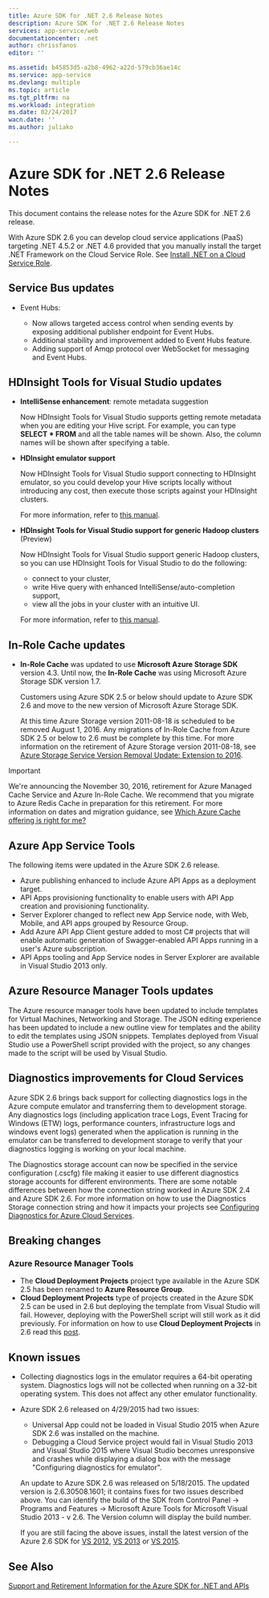 ```yaml
---
title: Azure SDK for .NET 2.6 Release Notes
description: Azure SDK for .NET 2.6 Release Notes
services: app-service/web
documentationcenter: .net
author: chrissfanos
editor: ''

ms.assetid: b45853d5-a2b8-4962-a22d-579cb36ae14c
ms.service: app-service
ms.devlang: multiple
ms.topic: article
ms.tgt_pltfrm: na
ms.workload: integration
ms.date: 02/24/2017
wacn.date: ''
ms.author: juliako

---
```

# Azure SDK for .NET 2.6 Release Notes
This document contains the release notes for the Azure SDK for .NET 2.6 release. 

With Azure SDK 2.6 you can develop cloud service applications (PaaS) targeting .NET 4.5.2 or .NET 4.6 provided that you manually install the target .NET Framework on the Cloud Service Role. See [Install .NET on a Cloud Service Role](/azure/cloud-services/cloud-services-dotnet-install-dotnet/).

## Service Bus updates
* Event Hubs: 

    * Now allows targeted access control when sending events by exposing additional publisher endpoint for Event Hubs.
    * Additional stability and improvement added to Event Hubs feature.
    * Adding support of Amqp protocol over WebSocket for messaging and Event Hubs.

## HDInsight Tools for Visual Studio updates
* **IntelliSense enhancement**: remote metadata suggestion

    Now HDInsight Tools for Visual Studio supports getting remote metadata when you are editing your Hive script. For example, you can type **SELECT * FROM** and all the table names will be shown. Also, the column names will be shown after specifying a table.
* **HDInsight emulator support**

    Now HDInsight Tools for Visual Studio support connecting to HDInsight emulator, so you could develop your Hive scripts locally without introducing any cost, then execute those scripts against your HDInsight clusters. 

    For more information, refer to [this manual](/azure/hdinsight/hdinsight-hadoop-emulator-get-started/).
* **HDInsight Tools for Visual Studio support for generic Hadoop clusters** (Preview)

    Now HDInsight Tools for Visual Studio support generic Hadoop clusters, so you can use HDInsight Tools for Visual Studio to do the following:

    * connect to your cluster, 
    * write Hive query with enhanced IntelliSense/auto-completion support, 
    * view all the jobs in your cluster with an intuitive UI. 

    For more information, refer to [this manual](/azure/hdinsight/hdinsight-hadoop-emulator-get-started/).

## In-Role Cache updates
* **In-Role Cache** was updated to use **Microsoft Azure Storage SDK** version 4.3. Until now, the **In-Role Cache** was using Microsoft Azure Storage SDK version 1.7.

    Customers using Azure SDK 2.5 or below should update to Azure SDK 2.6 and move to the new version of Microsoft Azure Storage SDK. 

    At this time Azure Storage version 2011-08-18 is scheduled to be removed August 1, 2016. Any migrations of In-Role Cache from Azure SDK 2.5 or below to 2.6 must be complete by this time. For more information on the retirement of Azure Storage version 2011-08-18, see [Azure Storage Service Version Removal Update: Extension to 2016](http://blogs.msdn.com/b/windowsazurestorage/archive/2015/10/19/microsoft-azure-storage-service-version-removal-update-extension-to-2016.aspx).

> [!IMPORTANT]
> We're announcing the November 30, 2016, retirement for Azure Managed Cache Service and Azure In-Role Cache. We recommend that you migrate to Azure Redis Cache in preparation for this retirement. For more information on dates and migration guidance, see [Which Azure Cache offering is right for me?](../redis-cache/cache-faq.md#which-azure-cache-offering-is-right-for-me)
> 
> 

## Azure App Service Tools
The following items were updated in the Azure SDK 2.6 release.

* Azure publishing enhanced to include Azure API Apps as a deployment target.
* API Apps provisioning functionality to enable users with API App creation and provisioning functionality.
* Server Explorer changed to reflect new App Service node, with Web, Mobile, and API apps grouped by Resource Group.
* Add Azure API App Client gesture added to most C# projects that will enable automatic generation of Swagger-enabled API Apps running in a user's Azure subscription.
* API Apps tooling and App Service nodes in Server Explorer are available in Visual Studio 2013 only. 

## Azure Resource Manager Tools updates
The Azure resource manager tools have been updated to include templates for Virtual Machines, Networking and Storage. The JSON editing experience has been updated to include a new outline view for templates and the ability to edit the templates using JSON snippets. Templates deployed from Visual Studio use a PowerShell script provided with the project, so any changes made to the script will be used by Visual Studio.

## Diagnostics improvements for Cloud Services
Azure SDK 2.6 brings back support for collecting diagnostics logs in the Azure compute emulator and transferring them to development storage. Any diagnostics logs (including application trace Logs, Event Tracing for Windows (ETW) logs, performance counters, infrastructure logs and windows event logs) generated when the application is running in the emulator can be transferred to development storage to verify that your diagnostics logging is working on your local machine. 

The Diagnostics storage account can now be specified in the service configuration (.cscfg) file making it easier to use different diagnostics storage accounts for different environments. There are some notable differences between how the connection string worked in Azure SDK 2.4 and Azure SDK 2.6. For more information on how to use the Diagnostics Storage connection string and how it impacts your projects see [Configuring Diagnostics for Azure Cloud Services](/azure/vs-azure-tools-diagnostics-for-cloud-services-and-virtual-machines/).

## Breaking changes
### Azure Resource Manager Tools
* The **Cloud Deployment Projects** project type available in the Azure SDK 2.5 has been renamed to **Azure Resource Group**.
* **Cloud Deployment Projects** type of projects created in the Azure SDK 2.5 can be used in 2.6 but deploying the template from Visual Studio will fail. However, deploying with the PowerShell script will still work as it did previously.  For information on how to use **Cloud Deployment Projects** in 2.6 read this [post](/azure/vs-azure-tools-resource-groups-deployment-projects-create-deploy/).

## Known issues
* Collecting diagnostics logs in the emulator requires a 64-bit operating system. Diagnostics logs will not be collected when running on a 32-bit operating system. This does not affect any other emulator functionality. 
* Azure SDK 2.6 released on 4/29/2015 had two issues: 

    * Universal App could not be loaded in Visual Studio 2015 when Azure SDK 2.6 was installed on the machine.
    * Debugging a Cloud Service project would fail in Visual Studio 2013 and Visual Studio 2015 where Visual Studio becomes unresponsive and crashes while displaying a dialog box with the message "Configuring diagnostics for emulator".

    An update to Azure SDK 2.6 was released on 5/18/2015. The updated version is 2.6.30508.1601; it contains fixes for two issues described above. You can identify the build of the SDK from Control Panel -> Programs and Features -> Microsoft Azure Tools for Microsoft Visual Studio 2013 - v 2.6. The Version column will display the build number.

    If you are still facing the above issues, install the latest version of the Azure 2.6 SDK for [VS 2012](http://go.microsoft.com/fwlink/p/?linkid=323511&clcid=0x409), [VS 2013](http://go.microsoft.com/fwlink/p/?linkid=323510&clcid=0x409) or [VS 2015](http://go.microsoft.com/fwlink/?linkid=518003&clcid=0x409).

## See Also
[Support and Retirement Information for the Azure SDK for .NET and APIs](https://msdn.microsoft.com/zh-cn/library/azure/dn479282.aspx/)